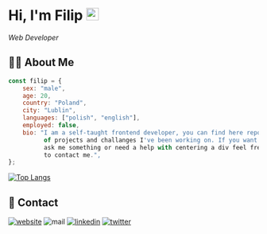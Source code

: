# Hi, I'm Filip <img src="https://media.giphy.com/media/hvRJCLFzcasrR4ia7z/giphy.gif" width="25px" height="25px" >

<em>Web Developer</em>

## 👨‍💻 About Me

```javascript
const filip = {
	sex: "male",
	age: 20,
	country: "Poland",
	city: "Lublin",
	languages: ["polish", "english"],
	employed: false,
	bio: "I am a self-taught frontend developer, you can find here repos
	      of projects and challanges I've been working on. If you want to
	      ask me something or need a help with centering a div feel free
	      to contact me.",
};
```

[![Top Langs](https://github-readme-stats.vercel.app/api/top-langs/?username=fkozlicki&layout=compact&theme=tokyonight)](https://github.com/fkozlicki/github-readme-stats)

## 📝 Contact

<a href="https://fkozlicki.pl" target="_blank"><img src="https://img.shields.io/static/v1?label=&labelColor=ffffff&message=kozlicki&color=%23000000&style=flat&logo=google-chrome&logoColor=%23000000" alt="website" /></a>
<img src="https://img.shields.io/badge/-filip.kozlickii@gmail.com-c14438?style=flat&logo=Gmail&logoColor=white" alt="mail" />
<a href="https://www.linkedin.com/in/fkozlicki/" target="_blank" ><img src="https://img.shields.io/badge/-fkozlicki-0072b1?style=flat&logo=Linkedin&logoColor=white" alt="linkedin" /></a>
<a href="https://twitter.com/intent/follow?screen_name=fkozlicki" target="_blank"><img src="https://img.shields.io/badge/-@fkozlicki-00acee?style=flat&logo=Twitter&logoColor=white" alt="twitter" /></a>
